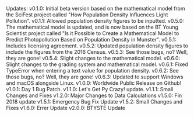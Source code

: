 Updates:
v0.1.0: Initial beta version based on the mathematical model from the SciFest
project called "How Population Density Influences Light Pollution".
v0.1.1: Allowed population density figures to be inputted.
v0.5.0: The mathematical model is updated, and is now based on the 
BT Young Scientist project called "Is it Possible to Create a Mathematical Model
to Predict Photopollution Based on Population Density in Munster".
v0.5.1: Includes licensing agreement.
v0.5.2: Updated population density figures to include the figures from the 
2016 Census.
v0.5.3: See those bugs, no? Well, they are gone!
v0.5.4: Slight changes to the mathematical model.
v0.6.0: Slight changes to the grading system and mathematical model.
v0.6.1: Fixed TypeError when entering a text value for population density.
v0.6.2: See those bugs, no? Well, they are gone!
v0.6.3: Updated to support Windows and macOS alongside Linux.
v1.0.0: Worldwide Public Release on Github!
v1.0.1: Day 1 Bug Patch.
v1.1.0: Let's Get Py Crazy! update.
v1.1.1: Small Changes and Fixes
v1.2.0: Major Changes to Data Calculations
v1.5.0: Fin 2018 update
v1.5.1: Emergency Bug Fix Update
v1.5.2: Small Changes and Fixes
v1.6.0: Errer Update
v2.0.0: BTYSTE Update
